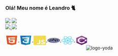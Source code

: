 ### Olá! Meu nome é Leandro :cat2:

<div> 
  <a href = "mailto:leandromedeiros0512@gmail.com"><img src="https://img.shields.io/badge/-Gmail-%23333?style=for-the-badge&logo=gmail&logoColor=white" target="_blank"></a>
  <a href="https://www.linkedin.com/in/leandro-medeiros-ti/" target="_blank"><img src="https://img.shields.io/badge/-LinkedIn-%230077B5?style=for-the-badge&logo=linkedin&logoColor=white" target="_blank"></a> 
 
<div> 
  <a href="https://github.com/Leandro-SM">
  <img height="180em" src="https://github-readme-stats.vercel.app/api?username=leandro-sm&show_icons=true&theme=shades-of-purple&include_all_commits=true&count_private=true"/>
  <img height="180em" src="https://github-readme-stats.vercel.app/api/top-langs/?username=leandro-sm&layout=compact&langs_count=7&theme=shades-of-purple"/>
</div>
<div style="display: inline_block"><br>
  <img align="center" alt="logo-HTML" height="30" width="40" src="https://raw.githubusercontent.com/devicons/devicon/master/icons/html5/html5-original.svg">
  <img align="center" alt="logo-CSS" height="30" width="40" src="https://raw.githubusercontent.com/devicons/devicon/master/icons/css3/css3-original.svg">
  <img align="center" alt="logo-Js" height="30" width="40" src="https://raw.githubusercontent.com/devicons/devicon/master/icons/javascript/javascript-plain.svg">
  
  <img align="center" alt="logo-Ts" height="30" width="40" src="https://raw.githubusercontent.com/devicons/devicon/master/icons/php/php-original.svg">
  <img align="center" alt="logo-React" height="30" width="40" src="https://raw.githubusercontent.com/devicons/devicon/master/icons/react/react-original.svg">
  <img align="center" alt="logo-Csharp" height="30" width="40" src="https://raw.githubusercontent.com/devicons/devicon/master/icons/csharp/csharp-original.svg">
  <img align="right" alt="logo-yoda" height="250" width="250" src="https://octocat-generator-assets.githubusercontent.com/my-octocat-1626794580771.png">
  
</div>
  
  ##
 
<!--
  ![Snake animation](https://github.com/leandro-sm/leandro-sm/blob/output/github-contribution-grid-snake.svg)
-->
 
</div>
